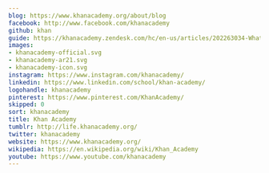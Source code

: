 ```yaml
---
blog: https://www.khanacademy.org/about/blog
facebook: http://www.facebook.com/khanacademy
github: khan
guide: https://khanacademy.zendesk.com/hc/en-us/articles/202263034-What-is-Khan-Academy-s-Trademark-and-Brand-Usage-Policy-
images:
- khanacademy-official.svg
- khanacademy-ar21.svg
- khanacademy-icon.svg
instagram: https://www.instagram.com/khanacademy/
linkedin: https://www.linkedin.com/school/khan-academy/
logohandle: khanacademy
pinterest: https://www.pinterest.com/KhanAcademy/
skipped: 0
sort: khanacademy
title: Khan Academy
tumblr: http://life.khanacademy.org/
twitter: khanacademy
website: https://www.khanacademy.org/
wikipedia: https://en.wikipedia.org/wiki/Khan_Academy
youtube: https://www.youtube.com/khanacademy
---
```

